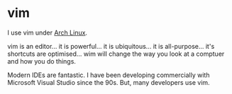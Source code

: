 # vim

I use vim under [Arch Linux](https://github.com/OpcodePete/Arch-Linux).

vim is an editor... it is powerful... it is ubiquitous... it is all-purpose... it's shortcuts are optimised... wim will change the way you look at a comptuer and how you do things.

Modern IDEs are fantastic. I have been developing commercially with Microsoft Visual Studio since the 90s. But, many developers use vim.

